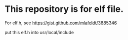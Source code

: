 # This repository is for elf file.

For elf.h, see https://gist.github.com/mlafeldt/3885346

put this elf.h into usr/local/include